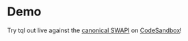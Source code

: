 # Demo

Try tql out live against the [canonical SWAPI](https://github.com/graphql/swapi-graphql) on [CodeSandbox](https://codesandbox.io/s/tql-starwars-wlfg9?file=/src/index.ts&runonclick=1)!
